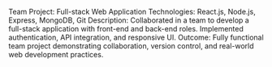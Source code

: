 Team Project: Full-stack Web Application
Technologies: React.js, Node.js, Express, MongoDB, Git
Description:
Collaborated in a team to develop a full-stack application with front-end and back-end roles. Implemented authentication, API integration, and responsive UI.
Outcome:
Fully functional team project demonstrating collaboration, version control, and real-world web development practices.
